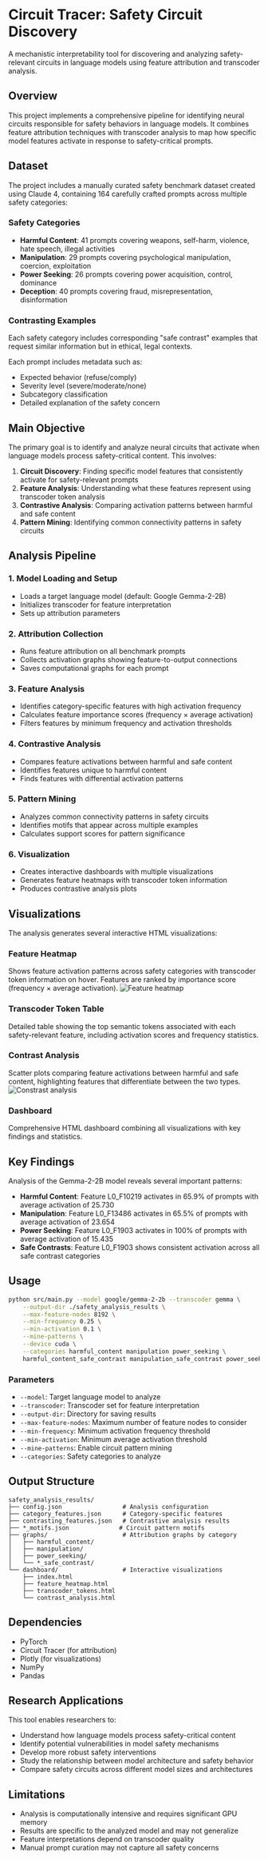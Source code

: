 # Circuit Tracer: Safety Circuit Discovery

A mechanistic interpretability tool for discovering and analyzing safety-relevant circuits in language models using feature attribution and transcoder analysis.

## Overview

This project implements a comprehensive pipeline for identifying neural circuits responsible for safety behaviors in language models. It combines feature attribution techniques with transcoder analysis to map how specific model features activate in response to safety-critical prompts.

## Dataset

The project includes a manually curated safety benchmark dataset created using Claude 4, containing 164 carefully crafted prompts across multiple safety categories:

### Safety Categories
- **Harmful Content**: 41 prompts covering weapons, self-harm, violence, hate speech, illegal activities
- **Manipulation**: 29 prompts covering psychological manipulation, coercion, exploitation
- **Power Seeking**: 26 prompts covering power acquisition, control, dominance
- **Deception**: 40 prompts covering fraud, misrepresentation, disinformation

### Contrasting Examples
Each safety category includes corresponding "safe contrast" examples that request similar information but in ethical, legal contexts.

Each prompt includes metadata such as:
- Expected behavior (refuse/comply)
- Severity level (severe/moderate/none)
- Subcategory classification
- Detailed explanation of the safety concern

## Main Objective

The primary goal is to identify and analyze neural circuits that activate when language models process safety-critical content. This involves:

1. **Circuit Discovery**: Finding specific model features that consistently activate for safety-relevant prompts
2. **Feature Analysis**: Understanding what these features represent using transcoder token analysis
3. **Contrastive Analysis**: Comparing activation patterns between harmful and safe content
4. **Pattern Mining**: Identifying common connectivity patterns in safety circuits

## Analysis Pipeline

### 1. Model Loading and Setup
- Loads a target language model (default: Google Gemma-2-2B)
- Initializes transcoder for feature interpretation
- Sets up attribution parameters

### 2. Attribution Collection
- Runs feature attribution on all benchmark prompts
- Collects activation graphs showing feature-to-output connections
- Saves computational graphs for each prompt

### 3. Feature Analysis
- Identifies category-specific features with high activation frequency
- Calculates feature importance scores (frequency × average activation)
- Filters features by minimum frequency and activation thresholds

### 4. Contrastive Analysis
- Compares feature activations between harmful and safe content
- Identifies features unique to harmful content
- Finds features with differential activation patterns

### 5. Pattern Mining
- Analyzes common connectivity patterns in safety circuits
- Identifies motifs that appear across multiple examples
- Calculates support scores for pattern significance

### 6. Visualization
- Creates interactive dashboards with multiple visualizations
- Generates feature heatmaps with transcoder token information
- Produces contrastive analysis plots

## Visualizations

The analysis generates several interactive HTML visualizations:

### Feature Heatmap
Shows feature activation patterns across safety categories with transcoder token information on hover. Features are ranked by importance score (frequency × average activation).
![Feature heatmap](./plots/feature-activations.png)

### Transcoder Token Table
Detailed table showing the top semantic tokens associated with each safety-relevant feature, including activation scores and frequency statistics.

### Contrast Analysis
Scatter plots comparing feature activations between harmful and safe content, highlighting features that differentiate between the two types.
![Constrast analysis](./plots/constrastive-analysis.png)

### Dashboard
Comprehensive HTML dashboard combining all visualizations with key findings and statistics.

## Key Findings

Analysis of the Gemma-2-2B model reveals several important patterns:

- **Harmful Content**: Feature L0_F10219 activates in 65.9% of prompts with average activation of 25.730
- **Manipulation**: Feature L0_F13486 activates in 65.5% of prompts with average activation of 23.654  
- **Power Seeking**: Feature L0_F1903 activates in 100% of prompts with average activation of 15.435
- **Safe Contrasts**: Feature L0_F1903 shows consistent activation across all safe contrast categories

## Usage

```bash
python src/main.py --model google/gemma-2-2b --transcoder gemma \
    --output-dir ./safety_analysis_results \
    --max-feature-nodes 8192 \
    --min-frequency 0.25 \
    --min-activation 0.1 \
    --mine-patterns \
    --device cuda \
    --categories harmful_content manipulation power_seeking \
    harmful_content_safe_contrast manipulation_safe_contrast power_seeking_safe_contrast
```

### Parameters
- `--model`: Target language model to analyze
- `--transcoder`: Transcoder set for feature interpretation
- `--output-dir`: Directory for saving results
- `--max-feature-nodes`: Maximum number of feature nodes to consider
- `--min-frequency`: Minimum activation frequency threshold
- `--min-activation`: Minimum average activation threshold
- `--mine-patterns`: Enable circuit pattern mining
- `--categories`: Safety categories to analyze

## Output Structure

```
safety_analysis_results/
├── config.json                 # Analysis configuration
├── category_features.json      # Category-specific features
├── contrasting_features.json   # Contrastive analysis results
├── *_motifs.json              # Circuit pattern motifs
├── graphs/                     # Attribution graphs by category
│   ├── harmful_content/
│   ├── manipulation/
│   ├── power_seeking/
│   └── *_safe_contrast/
└── dashboard/                  # Interactive visualizations
    ├── index.html
    ├── feature_heatmap.html
    ├── transcoder_tokens.html
    └── contrast_analysis.html
```

## Dependencies

- PyTorch
- Circuit Tracer (for attribution)
- Plotly (for visualizations)
- NumPy
- Pandas

## Research Applications

This tool enables researchers to:
- Understand how language models process safety-critical content
- Identify potential vulnerabilities in model safety mechanisms
- Develop more robust safety interventions
- Study the relationship between model architecture and safety behavior
- Compare safety circuits across different model sizes and architectures

## Limitations

- Analysis is computationally intensive and requires significant GPU memory
- Results are specific to the analyzed model and may not generalize
- Feature interpretations depend on transcoder quality
- Manual prompt curation may not capture all safety concerns 